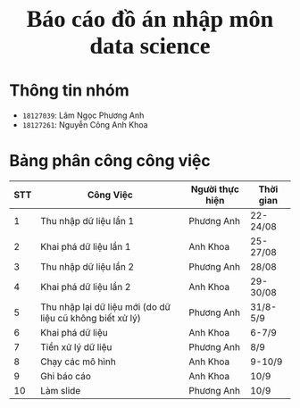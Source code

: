 <div style="text-align: center">
    <span style="font-size: 3em; font-weight: 700; font-family: Consolas">
        Báo cáo đồ án nhập môn data science
    </span>
</div>

# Thông tin nhóm
* `18127039`: Lâm Ngọc Phương Anh
* `18127261`: Nguyễn Công Anh Khoa

# Bảng phân công công việc
|STT|Công Việc|Người thực hiện|Thời gian|
|---|---------|---------------|---------|
|1|Thu nhập dữ liệu lần 1|Phương Anh|22-24/08|
|2|Khai phá dữ liệu lần 1|Anh Khoa|25-27/08|
|3|Thu nhập dữ liệu lần 2|Phương Anh|28/08|
|4|Khai phá dữ liệu lần 2|Anh Khoa|29-30/08|
|5|Thu nhập lại dữ liệu mới (do dữ liệu cũ không biết xử lý)|Phương Anh|31/8-5/9|
|6|Khai phá dữ liệu|Anh Khoa|6-7/9|
|7|Tiền xử lý dữ liệu|Phương Anh|8/9|
|8|Chạy các mô hình|Anh Khoa|9-10/9|
|9|Ghi báo cáo|Anh Khoa|10/9|
|10|Làm slide|Phương Anh|10/9|